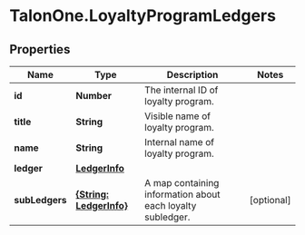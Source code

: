 # TalonOne.LoyaltyProgramLedgers

## Properties

Name | Type | Description | Notes
------------ | ------------- | ------------- | -------------
**id** | **Number** | The internal ID of loyalty program. | 
**title** | **String** | Visible name of loyalty program. | 
**name** | **String** | Internal name of loyalty program. | 
**ledger** | [**LedgerInfo**](LedgerInfo.md) |  | 
**subLedgers** | [**{String: LedgerInfo}**](LedgerInfo.md) | A map containing information about each loyalty subledger. | [optional] 


